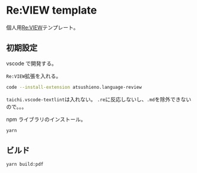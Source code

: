 # Re:VIEW template

個人用[Re:VIEW](https://github.com/kmuto/review)テンプレート。

## 初期設定

vscode で開発する。

`Re:VIEW`拡張を入れる。

```sh
code --install-extension atsushieno.language-review
```

`taichi.vscode-textlint`は入れない。
`.re`に反応しないし、`.md`を除外できないので。。。

npm ライブラリのインストール。

```sh
yarn
```

## ビルド

```sh
yarn build:pdf
```

